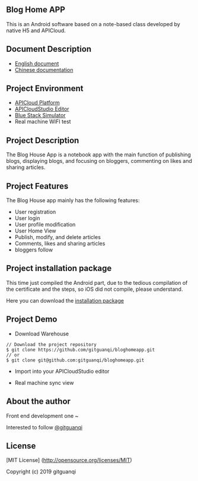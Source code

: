 ## Blog Home APP

This is an Android software based on a note-based class developed by native H5 and APICloud.

## Document Description

+ [English document](README.md)
+ [Chinese documentation](zh-CN.md)

## Project Environment

+ [APICloud Platform](https://www.apicloud.com)
+ [APICloudStudio Editor](https://www.apicloud.com/devtools)
+ [Blue Stack Simulator](https://www.bluestacks.cn/)
+ Real machine WIFI test

## Project Description

The Blog House App is a notebook app with the main function of publishing blogs, displaying blogs, and focusing on bloggers, commenting on likes and sharing articles.

## Project Features

The Blog House app mainly has the following features:

+ User registration
+ User login
+ User profile modification
+ User Home View
+ Publish, modify, and delete articles
+ Comments, likes and sharing articles
+ bloggers follow

## Project installation package

This time just compiled the Android part, due to the tedious compilation of the certificate and the steps, so iOS did not compile, please understand.

Here you can download the [installation package](./app/bloghome_v0.0.1.apk)

## Project Demo

+ Download Warehouse

```
// Download the project repository
$ git clone https://github.com/gitguanqi/bloghomeapp.git
// or
$ git clone git@github.com:gitguanqi/bloghomeapp.git
```

+ Import into your APICloudStudio editor

+ Real machine sync view

## About the author

Front end development one ~

Interested to follow [@gitguanqi](https://github.com/gitguanqi)

## License

[MIT License] (http://opensource.org/licenses/MIT)

Copyright (c) 2019 gitguanqi
